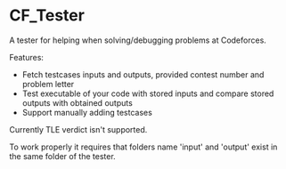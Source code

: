 # CF_Tester

A tester for helping when solving/debugging problems at Codeforces.

Features:
  - Fetch testcases inputs and outputs, provided contest number and problem letter
  - Test executable of your code with stored inputs and compare stored outputs with obtained outputs
  - Support manually adding testcases

Currently TLE verdict isn't supported.

To work properly it requires that folders name 'input' and 'output' exist in the same folder of the tester.
